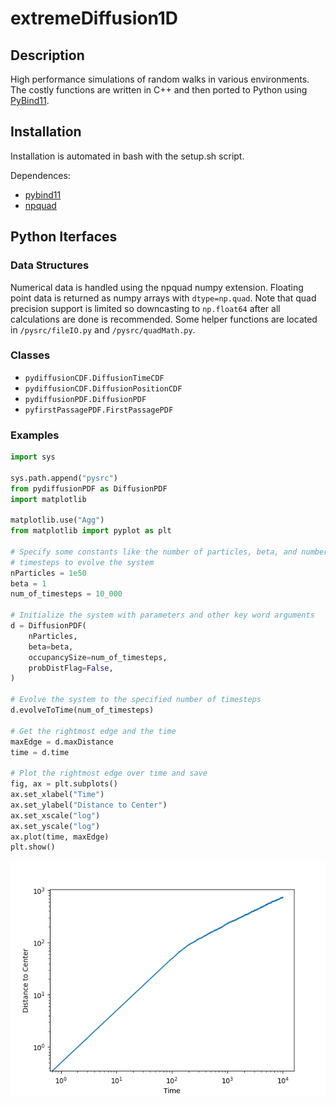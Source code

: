 # extremeDiffusion1D
## Description
High performance simulations of random walks in various environments. The costly
functions are written in C++ and then ported to Python using [PyBind11](https://github.com/pybind/pybind11).

## Installation
Installation is automated in bash with the setup.sh script. 

Dependences:  
* [pybind11](http://www.github.com/pybind/pybind11)
*  [npquad](https://github.com/SimonsGlass/numpy_quad)

## Python Iterfaces

### Data Structures

Numerical data is handled using the npquad numpy extension. Floating point data is returned as numpy arrays with ```dtype=np.quad```. Note that quad precision support is limited so downcasting to ```np.float64``` after all calculations are done is recommended. Some helper functions are located in `/pysrc/fileIO.py` and `/pysrc/quadMath.py`.

### Classes

* `pydiffusionCDF.DiffusionTimeCDF`
* `pydiffusionCDF.DiffusionPositionCDF`
* `pydiffusionPDF.DiffusionPDF`
* `pyfirstPassagePDF.FirstPassagePDF`

### Examples

```python
import sys

sys.path.append("pysrc")
from pydiffusionPDF as DiffusionPDF
import matplotlib

matplotlib.use("Agg")
from matplotlib import pyplot as plt

# Specify some constants like the number of particles, beta, and number of
# timesteps to evolve the system
nParticles = 1e50
beta = 1
num_of_timesteps = 10_000

# Initialize the system with parameters and other key word arguments
d = DiffusionPDF(
    nParticles,
    beta=beta,
    occupancySize=num_of_timesteps,
    probDistFlag=False,
)

# Evolve the system to the specified number of timesteps
d.evolveToTime(num_of_timesteps)

# Get the rightmost edge and the time
maxEdge = d.maxDistance
time = d.time

# Plot the rightmost edge over time and save
fig, ax = plt.subplots()
ax.set_xlabel("Time")
ax.set_ylabel("Distance to Center")
ax.set_xscale("log")
ax.set_yscale("log")
ax.plot(time, maxEdge)
plt.show()
```
![plot](./examples/MaxEdge.png)
